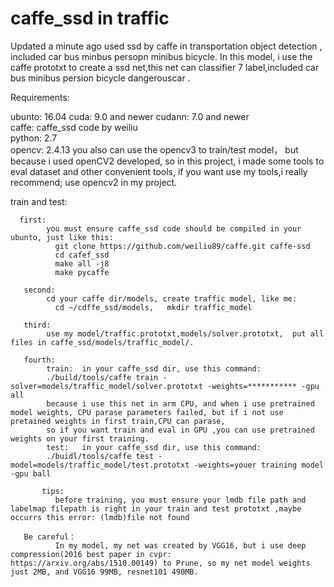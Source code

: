 # caffe_ssd in traffic
  Updated a minute ago used ssd by caffe in transportation object detection , included car bus minbus persopn minibus bicycle.
  In this model, i use the caffe prototxt to create a ssd net,this net can classifier 7 label,included car bus minibus persion bicycle dangerouscar .
  
Requirements:

  ubunto: 16.04
  cuda:   9.0 and newer
  cudann: 7.0 and newer      
  caffe:  caffe_ssd code  by weiliu     
  python: 2.7     
  opencv: 2.4.13  you also can use the opencv3 to train/test model， but because i used openCV2 developed, so in this project, i made some tools to eval dataset and other convenient tools, if you want use my tools,i really recommend; use opencv2 in my project.     
        
        
  train and test:
  
      first:
            you must ensure caffe_ssd code should be compiled in your ubunto, just like this:           
              git clone https://github.com/weiliu89/caffe.git caffe-ssd 
              cd cafef_ssd
              make all -j8
              make pycaffe
              
       second:     
            cd your caffe dir/models, create traffic model, like me:
              cd ~/cdffe_ssd/models,   mkdir traffic_model
              
       third:
            use my model/traffic.prototxt,models/solver.prototxt,  put all files in caffe_ssd/models/traffic_model/.
            
       fourth:
            train:  in your caffe_ssd dir, use this command:
            ./build/tools/caffe train -solver=models/traffic_model/solver.prototxt -weights=*********** -gpu all
            because i use this net in arm CPU, and when i use pretrained model weights, CPU parase parameters failed, but if i not use pretained weights in first train,CPU can parase, 
            so if you want train and eval in GPU ,you can use pretrained weights on your first training.   
            test:   in your caffe_ssd dir, use this command:
            ./buidl/tools/caffe test -model=models/traffic_model/test.prototxt -weights=youer training model -gpu ball
            
           tips:
              before training, you must ensure your lmdb file path and labelmap filepath is right in your train and test prototxt ,maybe  occurrs this error: (lmdb)file not found
              
       Be careful：
              In my model, my net was created by VGG16, but i use deep compression(2016 best paper in cvpr:  https://arxiv.org/abs/1510.00149) to Prune, so my net model weights just 2MB, and VGG16 99MB, resnet101 490MB. 
            
